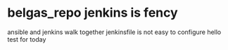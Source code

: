 # belgas_repo jenkins is fency
ansible and jenkins walk together
jenkinsfile is not easy to configure
hello
test for today
